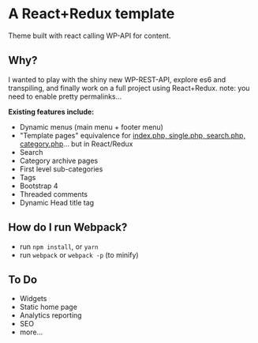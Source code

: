 # A React+Redux template
Theme built with react calling WP-API for content.

## Why?
I wanted to play with the shiny new WP-REST-API, explore es6 and transpiling, and finally work on a full project using React+Redux.
note: you need to enable pretty permalinks...

**Existing features include:**
- Dynamic menus (main menu + footer menu)
- "Template pages" equivalence for [index.php, single.php, search.php, category.php](https://github.com/jackreichert/a-wp-react-redux-theme/tree/master/src/containers)... but in React/Redux
- Search
- Category archive pages
- First level sub-categories
- Tags
- Bootstrap 4
- Threaded comments
- Dynamic Head title tag

## How do I run Webpack?
- run `npm install`, or `yarn`
- run `webpack` or `webpack -p` (to minify)

## To Do
- Widgets
- Static home page
- Analytics reporting
- SEO
- more...

